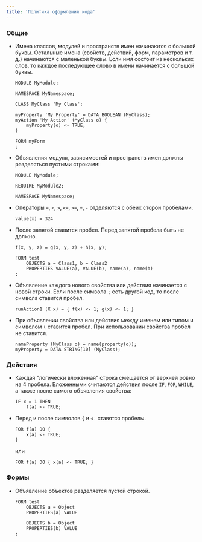 ```yaml
---
title: 'Политика оформления кода'
---
```


### Общие

- Имена классов, модулей и пространств имен начинаются с большой буквы. Остальные имена (свойств, действий, форм, параметров и т. д.) начинаются с маленькой буквы. Если имя состоит из нескольких слов, то каждое последующее слово в имени начинается с большой буквы.
    ```lsf
    MODULE MyModule;

    NAMESPACE MyNamespace;

    CLASS MyClass 'My Class';

    myProperty 'My Property' = DATA BOOLEAN (MyClass);
    myAction 'My Action' (MyClass o) {
        myProperty(o) <- TRUE;
    }

    FORM myForm
    ;
    ```
  
- Объявления модуля, зависимостей и пространств имен должны разделяться пустыми строками:
    ```lsf
    MODULE MyModule;

    REQUIRE MyModule2;

    NAMESPACE MyNamespace;
    ```
  
- Операторы `=`, `<`, `>`, `<=`, `>=`, `+`, `-` отделяются с обеих сторон пробелами.
    ```lsf
    value(x) = 324
    ```
  
- После запятой ставится пробел. Перед запятой пробела быть не должно.
    ```lsf
    f(x, y, z) = g(x, y, z) + h(x, y);

    FORM test
        OBJECTS a = Class1, b = Class2
        PROPERTIES VALUE(a), VALUE(b), name(a), name(b)
    ;
    ```
  
- Объявление каждого нового свойства или действия начинается с новой строки. Если после символа `;` есть другой код, то после символа ставится пробел.
    ```lsf
    runAction1 (X x) = { f(x) <- 1; g(x) <- 1; }
    ```
  
- При объявлении свойства или действия между именем или типом и символом `(` ставится пробел. При использовании свойства пробел не ставится.
    ```lsf
    nameProperty (MyClass o) = name(property(o));
    myProperty = DATA STRING[10] (MyClass);
    ```
    
### Действия
  
- Каждая "логически вложенная" строка смещается от верхней ровно на 4 пробела. Вложенными считаются действия после `IF`, `FOR`, `WHILE`, а также после самого объявления свойства:
    ```lsf
    IF x = 1 THEN
        f(a) <- TRUE;
    ```
  
- Перед и после символов `{` и `<-` ставятся пробелы.
    ```lsf
    FOR f(a) DO {
        x(a) <- TRUE;
    }
    ```
    или
    ```lsf
    FOR f(a) DO { x(a) <- TRUE; }
    ```
    
### Формы

- Объявление объектов разделяется пустой строкой.
    ```lsf
    FORM test
        OBJECTS a = Object
        PROPERTIES(a) VALUE

        OBJECTS b = Object
        PROPERTIES(b) VALUE
    ;   
    ```
